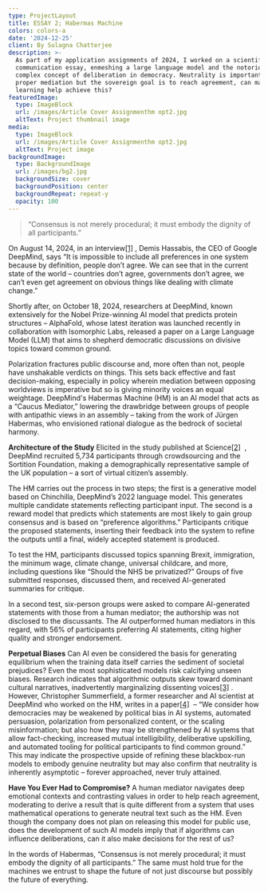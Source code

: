 ```yaml
---
type: ProjectLayout
title: ESSAY 2; Habermas Machine
colors: colors-a
date: '2024-12-25'
client: By Sulagna Chatterjee
description: >-
  As part of my application assignments of 2024, I worked on a scientific
  communication essay, enmeshing a large language model and the notoriously
  complex concept of deliberation in democracy. Neutrality is important for
  proper mediation but the sovereign goal is to reach agreement, can machine
  learning help achieve this?
featuredImage:
  type: ImageBlock
  url: /images/Article Cover Assignmenthm opt2.jpg
  altText: Project thumbnail image
media:
  type: ImageBlock
  url: /images/Article Cover Assignmenthm opt2.jpg
  altText: Project image
backgroundImage:
  type: BackgroundImage
  url: /images/bg2.jpg
  backgroundSize: cover
  backgroundPosition: center
  backgroundRepeat: repeat-y
  opacity: 100
---
```

> “Consensus is not merely procedural; it must embody the dignity of all participants.” 

On August 14, 2024, in an interview[\[1\]](https://youtu.be/pZybROKrj2Q?si=Pb7_VPBHdWEQWDAN) , Demis Hassabis, the CEO of Google DeepMind, says “It is impossible to include all preferences in one system because by definition, people don’t agree. We can see that in the current state of the world – countries don’t agree, governments don’t agree, we can’t even get agreement on obvious things like dealing with climate change.”

Shortly after, on October 18, 2024, researchers at DeepMind, known extensively for the Nobel Prize-winning AI model that predicts protein structures – AlphaFold, whose latest iteration was launched recently in collaboration with Isomorphic Labs, released a paper on a Large Language Model (LLM) that aims to shepherd democratic discussions on divisive topics toward common ground.

Polarization fractures public discourse and, more often than not, people have unshakable verdicts on things. This sets back effective and fast decision-making, especially in policy wherein mediation between opposing worldviews is imperative but so is giving minority voices an equal weightage. DeepMind's Habermas Machine (HM) is an AI model that acts as a “Caucus Mediator,” lowering the drawbridge between groups of people with antipathic views in an assembly – taking from the work of Jürgen Habermas, who envisioned rational dialogue as the bedrock of societal harmony.

**Architecture of the Study**
Elicited in the study published at Science[\[2\]](https://doi.org/10.1126/science.adq2852)  , DeepMind recruited 5,734 participants through crowdsourcing and the Sortition Foundation, making a demographically representative sample of the UK population – a sort of virtual citizen’s assembly.

The HM carries out the process in two steps; the first is a generative model based on Chinchilla, DeepMind’s 2022 language model. This generates multiple candidate statements reflecting participant input. The second is a reward model that predicts which statements are most likely to gain group consensus and is based on “preference algorithms.” Participants critique the proposed statements, inserting their feedback into the system to refine the outputs until a final, widely accepted statement is produced.

To test the HM, participants discussed topics spanning Brexit, immigration, the minimum wage, climate change, universal childcare, and more, including questions like “Should the NHS be privatized?” Groups of five submitted responses, discussed them, and received AI-generated summaries for critique.

In a second test, six-person groups were asked to compare AI-generated statements with those from a human mediator; the authorship was not disclosed to the discussants. The AI outperformed human mediators in this regard, with 56% of participants preferring AI statements, citing higher quality and stronger endorsement.

**Perpetual Biases**
Can AI even be considered the basis for generating equilibrium when the training data itself carries the sediment of societal prejudices? Even the most sophisticated models risk calcifying unseen biases. Research indicates that algorithmic outputs skew toward dominant cultural narratives, inadvertently marginalizing dissenting voices[\[3\]](https://doi.org/10.1126/science.adj7023) . However, Christopher Summerfield, a former researcher and AI scientist at DeepMind who worked on the HM, writes in a paper[\[4\]](https://arxiv.org/pdf/2409.06729)  – “We consider how democracies may be weakened by political bias in AI systems, automated persuasion, polarization from personalized content, or the scaling misinformation; but also how they may be strengthened by AI systems that allow fact-checking, increased mutual intelligibility, deliberative upskilling, and automated tooling for political participants to find common ground.” This may indicate the prospective upside of refining these blackbox-run models to embody genuine neutrality but may also confirm that neutrality is inherently asymptotic – forever approached, never truly attained.

**Have You Ever Had to Compromise?**
A human mediator navigates deep emotional contexts and contrasting values in order to help reach agreement, moderating to derive a result that is quite different from a system that uses mathematical operations to generate neutral text such as the HM. Even though the company does not plan on releasing this model for public use, does the development of such AI models imply that if algorithms can influence deliberations, can it also make decisions for the rest of us?

In the words of Habermas, “Consensus is not merely procedural; it must embody the dignity of all participants.” The same must hold true for the machines we entrust to shape the future of not just discourse but possibly the future of everything.
